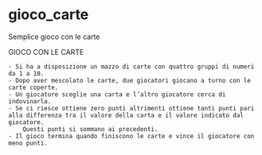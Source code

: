 # gioco_carte
Semplice gioco con le carte


GIOCO CON LE CARTE
	
	- Si ha a disposizione un mazzo di carte con quattro gruppi di numeri da 1 a 10.
	- Dopo aver mescolato le carte, due giocatori giocano a turno con le carte coperte.
	- Un giocatore sceglie una carta e l’altro giocatore cerca di indovinarla. 
	- Se ci riesce ottiene zero punti altrimenti ottiene tanti punti pari alla differenza tra il valore della carta e il valore indicato dal giocatore. 
		Questi punti si sommano ai precedenti.
	- Il gioco termina quando finiscono le carte e vince il giocatore con meno punti.
